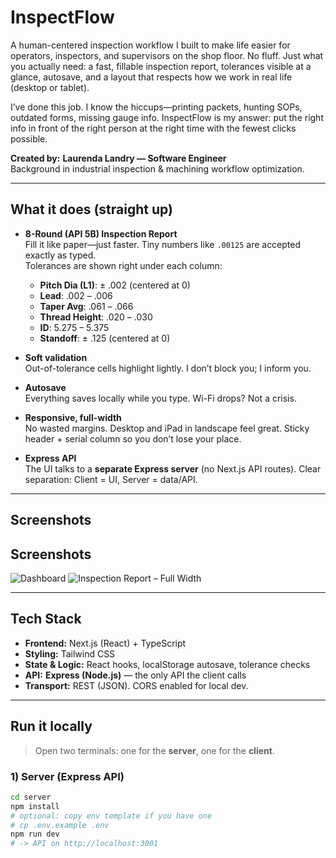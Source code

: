 # InspectFlow

A human-centered inspection workflow I built to make life easier for operators, inspectors, and supervisors on the shop floor. No fluff. Just what you actually need: a fast, fillable inspection report, tolerances visible at a glance, autosave, and a layout that respects how we work in real life (desktop or tablet).

I’ve done this job. I know the hiccups—printing packets, hunting SOPs, outdated forms, missing gauge info. InspectFlow is my answer: put the right info in front of the right person at the right time with the fewest clicks possible.

**Created by:** **Laurenda Landry — Software Engineer**  
Background in industrial inspection & machining workflow optimization.

---

## What it does (straight up)

- **8-Round (API 5B) Inspection Report**  
  Fill it like paper—just faster. Tiny numbers like `.00125` are accepted exactly as typed.  
  Tolerances are shown right under each column:
  - **Pitch Dia (L1)**: ± .002 (centered at 0)
  - **Lead**: .002 – .006
  - **Taper Avg**: .061 – .066
  - **Thread Height**: .020 – .030
  - **ID**: 5.275 – 5.375
  - **Standoff**: ± .125 (centered at 0)

- **Soft validation**  
  Out-of-tolerance cells highlight lightly. I don’t block you; I inform you.

- **Autosave**  
  Everything saves locally while you type. Wi-Fi drops? Not a crisis.

- **Responsive, full-width**  
  No wasted margins. Desktop and iPad in landscape feel great. Sticky header + serial column so you don’t lose your place.

- **Express API**  
  The UI talks to a **separate Express server** (no Next.js API routes). Clear separation: Client = UI, Server = data/API.

---

## Screenshots

## Screenshots

![Dashboard](./docs/inspectflows1.png)
![Inspection Report – Full Width](./docs/inspectflows2.png)


---

## Tech Stack

- **Frontend:** Next.js (React) + TypeScript
- **Styling:** Tailwind CSS
- **State & Logic:** React hooks, localStorage autosave, tolerance checks
- **API:** **Express (Node.js)** — the only API the client calls
- **Transport:** REST (JSON). CORS enabled for local dev.

---

## Run it locally

> Open two terminals: one for the **server**, one for the **client**.

### 1) Server (Express API)
```bash
cd server
npm install
# optional: copy env template if you have one
# cp .env.example .env
npm run dev
# -> API on http://localhost:3001
